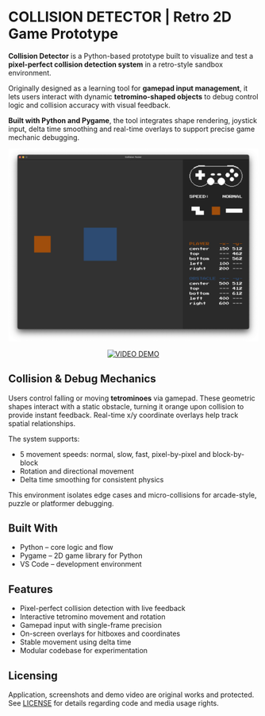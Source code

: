 # COLLISION DETECTOR | Retro 2D Game Prototype

**Collision Detector** is a Python-based prototype built to visualize and test a **pixel-perfect collision detection system** in a retro-style sandbox environment.

Originally designed as a learning tool for **gamepad input management**, it lets users interact with dynamic **tetromino-shaped objects** to debug control logic and collision accuracy with visual feedback.

**Built with Python and Pygame**, the tool integrates shape rendering, joystick input, delta time smoothing and real-time overlays to support precise game mechanic debugging.

<img src="https://github.com/tetrotibo/collisiondetector/blob/main/screenshots/a_game_01.png?raw=true" style="max-width: 100%;" alt="Collision Detector Screenshot">

<p align="center">
  <a href="https://www.youtube.com/watch?v=dummy-link">
    <img src="https://img.shields.io/badge/VIDEO%20DEMO-5c7fa3?style=for-the-badge&logo=youtube&logoColor=white" alt="VIDEO DEMO">
  </a>
</p>

## Collision & Debug Mechanics

Users control falling or moving **tetrominoes** via gamepad. These geometric shapes interact with a static obstacle, turning it orange upon collision to provide instant feedback. Real-time x/y coordinate overlays help track spatial relationships.

The system supports:
- 5 movement speeds: normal, slow, fast, pixel-by-pixel and block-by-block
- Rotation and directional movement
- Delta time smoothing for consistent physics

This environment isolates edge cases and micro-collisions for arcade-style, puzzle or platformer debugging.

## Built With

- Python – core logic and flow
- Pygame – 2D game library for Python
- VS Code – development environment

## Features

- Pixel-perfect collision detection with live feedback
- Interactive tetromino movement and rotation
- Gamepad input with single-frame precision
- On-screen overlays for hitboxes and coordinates
- Stable movement using delta time
- Modular codebase for experimentation

## Licensing

Application, screenshots and demo video are original works and protected.  
See [LICENSE](https://github.com/tetrotibo/collisiondetector/tree/main) for details regarding code and media usage rights.

